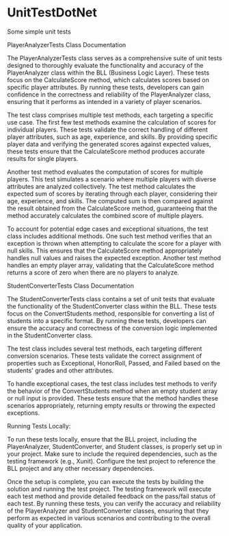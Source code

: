 # UnitTestDotNet
Some simple unit tests

PlayerAnalyzerTests Class Documentation

The PlayerAnalyzerTests class serves as a comprehensive suite of unit tests designed to thoroughly evaluate the functionality and accuracy of the PlayerAnalyzer class within the BLL (Business Logic Layer). These tests focus on the CalculateScore method, which calculates scores based on specific player attributes. By running these tests, developers can gain confidence in the correctness and reliability of the PlayerAnalyzer class, ensuring that it performs as intended in a variety of player scenarios.

The test class comprises multiple test methods, each targeting a specific use case. The first few test methods examine the calculation of scores for individual players. These tests validate the correct handling of different player attributes, such as age, experience, and skills. By providing specific player data and verifying the generated scores against expected values, these tests ensure that the CalculateScore method produces accurate results for single players.

Another test method evaluates the computation of scores for multiple players. This test simulates a scenario where multiple players with diverse attributes are analyzed collectively. The test method calculates the expected sum of scores by iterating through each player, considering their age, experience, and skills. The computed sum is then compared against the result obtained from the CalculateScore method, guaranteeing that the method accurately calculates the combined score of multiple players.

To account for potential edge cases and exceptional situations, the test class includes additional methods. One such test method verifies that an exception is thrown when attempting to calculate the score for a player with null skills. This ensures that the CalculateScore method appropriately handles null values and raises the expected exception. Another test method handles an empty player array, validating that the CalculateScore method returns a score of zero when there are no players to analyze.

StudentConverterTests Class Documentation

The StudentConverterTests class contains a set of unit tests that evaluate the functionality of the StudentConverter class within the BLL. These tests focus on the ConvertStudents method, responsible for converting a list of students into a specific format. By running these tests, developers can ensure the accuracy and correctness of the conversion logic implemented in the StudentConverter class.

The test class includes several test methods, each targeting different conversion scenarios. These tests validate the correct assignment of properties such as Exceptional, HonorRoll, Passed, and Failed based on the students' grades and other attributes.

To handle exceptional cases, the test class includes test methods to verify the behavior of the ConvertStudents method when an empty student array or null input is provided. These tests ensure that the method handles these scenarios appropriately, returning empty results or throwing the expected exceptions.

Running Tests Locally:

To run these tests locally, ensure that the BLL project, including the PlayerAnalyzer, StudentConverter, and Student classes, is properly set up in your project. Make sure to include the required dependencies, such as the testing framework (e.g., Xunit). Configure the test project to reference the BLL project and any other necessary dependencies.

Once the setup is complete, you can execute the tests by building the solution and running the test project. The testing framework will execute each test method and provide detailed feedback on the pass/fail status of each test. By running these tests, you can verify the accuracy and reliability of the PlayerAnalyzer and StudentConverter classes, ensuring that they perform as expected in various scenarios and contributing to the overall quality of your application.